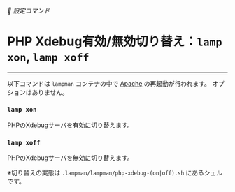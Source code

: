 ###### 🔧 設定コマンド

# PHP Xdebug有効/無効切り替え：`lamp xon`, `lamp xoff`
----------------------------------------------------------------------

以下コマンドは `lampman` コンテナの中で [Apache](https://httpd.apache.org/) の再起動が行われます。
オプションはありません。

### `lamp xon`

PHPのXdebugサーバを有効に切り替えます。

### `lamp xoff`

PHPのXdebugサーバを無効に切り替えます。

※切り替えの実態は `.lampman/lampman/php-xdebug-(on|off).sh` にあるシェルです。
